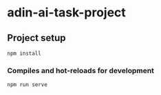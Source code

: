 # adin-ai-task-project

## Project setup
```
npm install
```

### Compiles and hot-reloads for development
```
npm run serve
```
